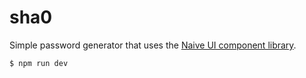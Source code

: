 # sha0

Simple password generator that uses the [Naive UI component library](https://www.naiveui.com/en-US/os-theme).

```console
$ npm run dev
```